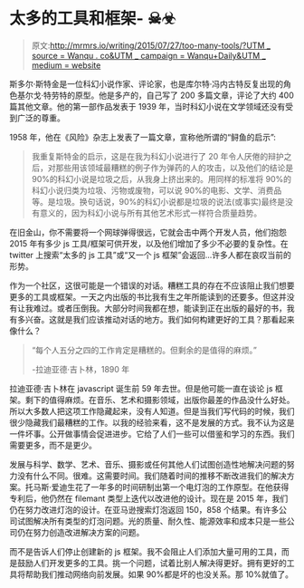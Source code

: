 # 太多的工具和框架- ☠☣

> 原文:[http://mrmrs.io/writing/2015/07/27/too-many-tools/?UTM _ source = Wanqu . co&UTM _ campaign = Wanqu+Daily&UTM _ medium = website](http://mrmrs.io/writing/2015/07/27/too-many-tools/?utm_source=wanqu.co&utm_campaign=Wanqu+Daily&utm_medium=website)

斯多尔·斯特金是一位科幻小说作家、评论家，也是库尔特·冯内古特反复出现的角色基尔戈·特劳特的原型。他是多产的，自己写了 200 多篇文章，评论了大约 400 篇其他文章。他的第一部作品发表于 1939 年，当时科幻小说在文学领域还没有受到广泛的尊重。

1958 年，他在《风险》杂志上发表了一篇文章，宣称他所谓的“鲟鱼的启示”:

> 我重复斯特金的启示，这是在我为科幻小说进行了 20 年令人厌倦的辩护之后，对那些用该领域最糟糕的例子作为弹药的人的攻击，以及他们的结论是 90%的科幻小说是垃圾之后，从我身上挤出来的。用同样的标准将 90%的科幻小说归类为垃圾、污物或废物，可以说 90%的电影、文学、消费品等。是垃圾。换句话说，90%的科幻小说都是垃圾的说法(或事实)最终是没有意义的，因为科幻小说与所有其他艺术形式一样符合质量趋势。

在旧金山，你不需要将一个网球弹得很远，它就会击中两个开发人员，他们抱怨 2015 年有多少 js 工具/框架可供开发，以及他们增加了多少不必要的复杂性。在 twitter 上搜索“太多的 js 工具”或“又一个 js 框架”会返回...许多人都在哀叹当前的形势。

作为一个社区，这很可能是一个错误的对话。糟糕工具的存在不应该阻止我们想要更多的工具或框架。一天之内出版的书比我有生之年所能读到的还要多。但这并没有让我难过。或者压倒我。大部分时间我都在想，能读到正在出版的最好的书，我有多兴奋。这就是我们应该推动对话的地方。我们如何构建更好的工具？那看起来像什么？

> “每个人五分之四的工作肯定是糟糕的。但剩余的是值得的麻烦。”
> 
> -拉迪亚德·吉卜林，1890 年

拉迪亚德·吉卜林在 javascript 诞生前 59 年去世。但是他可能一直在谈论 js 框架。剩下的值得麻烦。在音乐、艺术和摄影领域，出版你最差的作品没什么好处。所以大多数人把这项工作隐藏起来，没有人知道。但是当我们写代码的时候，我们很少隐藏我们最糟糕的工作。以我的经验来看，这不是发展的方式。我不认为这是一件坏事。公开做事情会促进进步。它给了人们一些可以借鉴和学习的东西。我们需要更多，而不是更少。

发展与科学、数学、艺术、音乐、摄影或任何其他人们试图创造性地解决问题的努力没有什么不同。很难。这需要时间。我们随着时间的推移不断改进我们的解决方案。托马斯·爱迪生花了一年多的时间研制出第一个电灯泡的工作原型。在他获得专利后，他仍然在 filemant 类型上迭代以改进他的设计。现在是 2015 年，我们仍在努力改进灯泡的设计。在亚马逊搜索灯泡返回 150，858 个结果。有许多公司试图解决所有类型的灯泡问题。光的质量、耐久性、能源效率和成本只是一些公司仍在努力创造改进解决方案的问题。

而不是告诉人们停止创建新的 js 框架。我不会阻止人们添加大量可用的工具，而是鼓励人们开发更多的工具。挑一个问题，试着比别人解决得更好。拥有更好的工具将帮助我们推动网络向前发展。如果 90%都是坏的也没关系。那 10%就值了。